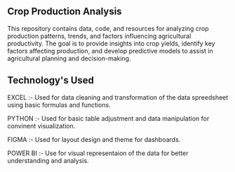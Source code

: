 ## Crop Production Analysis

This repository contains data, code, and resources for analyzing crop production patterns, trends, and factors influencing agricultural productivity. The goal is to provide insights into crop yields, identify key factors affecting production, and develop predictive models to assist in agricultural planning and decision-making.
## Technology's Used
EXCEL :- Used for data cleaning and transformation of the data spreedsheet using basic formulas and functions. 

PYTHON :- Used for basic table adjustment and data manipulation for convinent visualization. 

FIGMA :- Used for layout design and theme for dashboards. 

POWER BI :- Use for visual representaion of the data for better understanding and analysis.
